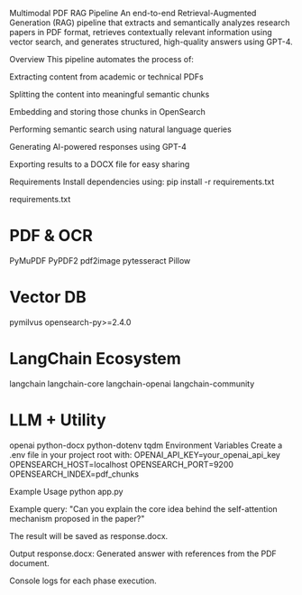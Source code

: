 Multimodal PDF RAG Pipeline
An end-to-end Retrieval-Augmented Generation (RAG) pipeline that extracts and semantically analyzes research papers in PDF format, retrieves contextually relevant information using vector search, and generates structured, high-quality answers using GPT-4.

Overview
This pipeline automates the process of:

Extracting content from academic or technical PDFs

Splitting the content into meaningful semantic chunks

Embedding and storing those chunks in OpenSearch

Performing semantic search using natural language queries

Generating AI-powered responses using GPT-4

Exporting results to a DOCX file for easy sharing


Requirements
Install dependencies using:
pip install -r requirements.txt

requirements.txt

# PDF & OCR
PyMuPDF
PyPDF2
pdf2image
pytesseract
Pillow

# Vector DB
pymilvus
opensearch-py>=2.4.0

# LangChain Ecosystem
langchain
langchain-core
langchain-openai
langchain-community

# LLM + Utility
openai
python-docx
python-dotenv
tqdm
Environment Variables
Create a .env file in your project root with:
OPENAI_API_KEY=your_openai_api_key
OPENSEARCH_HOST=localhost
OPENSEARCH_PORT=9200
OPENSEARCH_INDEX=pdf_chunks

Example Usage
python app.py

Example query:
"Can you explain the core idea behind the self-attention mechanism proposed in the paper?"

The result will be saved as response.docx.

Output
response.docx: Generated answer with references from the PDF document.

Console logs for each phase execution.




